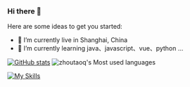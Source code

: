 ### Hi there 👋

<!--
**zhoutaoq/zhoutaoq** is a ✨ _special_ ✨ repository because its `README.md` (this file) appears on your GitHub profile.

Here are some ideas to get you started:

- 🔭 I’m currently working on ...
- 🌱 I’m currently learning ...
- 👯 I’m looking to collaborate on ...
- 🤔 I’m looking for help with ...
- 💬 Ask me about ...
- 📫 How to reach me: ...
- 😄 Pronouns: ...
- ⚡ Fun fact: ...
-->
Here are some ideas to get you started:

- 🔭 I’m currently live in Shanghai, China
- 🌱 I’m currently learning java、javascript、vue、python ...

[![GitHub stats](https://github-readme-stats.vercel.app/api?username=zhoutaoq)](https://github.com/anuraghazra/github-readme-stats)
![zhoutaoq's Most used languages](https://github-readme-stats.vercel.app/api/top-langs/?username=zhoutaoq&layout=compact&hide_border=true&langs_count=10)

[![My Skills](https://skillicons.dev/icons?i=java,python,javascript,c,go,git,spring,fastapi,jquery,linux,mysql,nginx,docker,k8s,elasticsearch,rocket,kafka,rabbitmq)](https://skillicons.dev)



